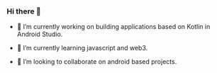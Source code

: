 ### Hi there 👋
- 🔭 I’m currently working on building applications based on Kotlin in Android Studio.
- 🌱 I’m currently learning javascript and web3.

- 👯 I’m looking to collaborate on android based projects.

<!--
**prachisuman25/prachisuman25** is a ✨ _special_ ✨ repository because its `README.md` (this file) appears on your GitHub profile.

Here are some ideas to get you started:

- 

- 🤔 I’m looking for help with ...
- 💬 Ask me about ...
- 📫 How to reach me: ...
- 😄 Pronouns: ...
- ⚡ Fun fact: 
-->
